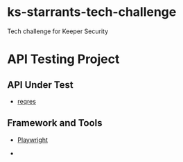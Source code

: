 # ks-starrants-tech-challenge
Tech challenge for Keeper Security

# API Testing Project

## API Under Test

- [reqres](ttps://reqres.in)

## Framework and Tools

- [Playwright](https://playwright.dev/docs/api-testing)



- 

